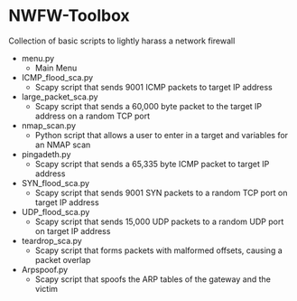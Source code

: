 # NWFW-Toolbox
Collection of basic scripts to lightly harass a network firewall
- menu.py	
  - Main Menu
- ICMP_flood_sca.py	
  - Scapy script that sends 9001 ICMP packets to target IP address
- large_packet_sca.py	
  - Scapy script that sends a 60,000 byte packet to the target IP address on a random TCP port
- nmap_scan.py	
  - Python script that allows a user to enter in a target and variables for an NMAP scan
- pingadeth.py	
  - Scapy script that sends a 65,335 byte ICMP packet to target IP address
- SYN_flood_sca.py	
  - Scapy script that sends 9001 SYN packets to a random TCP port on target IP address
- UDP_flood_sca.py	
  - Scapy script that sends 15,000 UDP packets to a random UDP port on target IP address
- teardrop_sca.py	
  - Scapy script that forms packets with malformed offsets, causing a packet overlap
- Arpspoof.py	
  - Scapy script that spoofs the ARP tables of the gateway and the victim
